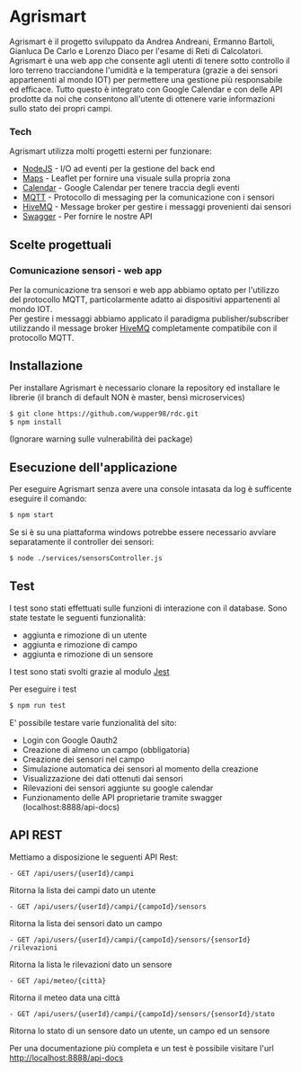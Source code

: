 # Agrismart
Agrismart è il progetto sviluppato da Andrea Andreani, Ermanno Bartoli, Gianluca De Carlo e Lorenzo Diaco per l'esame di Reti di Calcolatori.  
Agrismart è una web app che consente agli utenti di tenere sotto controllo il loro terreno tracciandone l'umidità e la temperatura (grazie a dei sensori appartenenti al mondo IOT) per permettere una gestione più responsabile ed efficace. Tutto questo è integrato con Google Calendar e con delle API prodotte da noi che consentono all'utente di ottenere varie informazioni sullo stato dei propri campi.

### Tech
Agrismart utilizza molti progetti esterni per funzionare:

* [NodeJS] - I/O ad eventi per la gestione del back end
* [Maps] - Leaflet per fornire una visuale sulla propria zona
* [Calendar] - Google Calendar per tenere traccia degli eventi
* [MQTT] - Protocollo di messaging per la comunicazione con i sensori
* [HiveMQ] - Message broker per gestire i messaggi provenienti dai sensori
* [Swagger] - Per fornire le nostre API

## Scelte progettuali
### Comunicazione sensori - web app
Per la comunicazione tra sensori e web app abbiamo optato per l'utilizzo del protocollo MQTT, particolarmente adatto ai dispositivi appartenenti al mondo IOT.  
Per gestire i messaggi abbiamo applicato il paradigma publisher/subscriber utilizzando il message broker [HiveMQ] completamente compatibile con il protocollo MQTT.

## Installazione
Per installare Agrismart è necessario clonare la repository ed installare le librerie (il branch di default NON è master, bensì microservices)
```sh
$ git clone https://github.com/wupper98/rdc.git
$ npm install
```
(Ignorare warning sulle vulnerabilità dei package)

## Esecuzione dell'applicazione
Per eseguire Agrismart senza avere una console intasata da log è sufficente eseguire il comando:
```sh
$ npm start
```
Se si è su una piattaforma windows potrebbe essere necessario avviare separatamente il controller dei sensori:
```sh
$ node ./services/sensorsController.js
```

## Test
I test sono stati effettuati sulle funzioni di interazione con il database. Sono state testate le seguenti funzionalità:

- aggiunta e rimozione di un utente
- aggiunta e rimozione di campo 
- aggiunta e rimozione di un sensore

I test sono stati svolti grazie al modulo [Jest]

Per eseguire i test
```sh
$ npm run test
```
E' possibile testare varie funzionalità del sito:

- Login con Google Oauth2
- Creazione di almeno un campo (obbligatoria)
- Creazione dei sensori nel campo
- Simulazione automatica dei sensori al momento della creazione
- Visualizzazione dei dati ottenuti dai sensori
- Rilevazioni dei sensori aggiunte su google calendar
- Funzionamento delle API proprietarie tramite swagger (localhost:8888/api-docs)

## API REST

Mettiamo a disposizione le seguenti API Rest:

    - GET ​/api​/users​/{userId}​/campi
    
Ritorna la lista dei campi dato un utente

    - GET ​/api​/users​/{userId}​/campi​/{campoId}​/sensors

Ritorna la lista dei sensori dato un campo

    - GET ​/api​/users​/{userId}​/campi​/{campoId}​/sensors​/{sensorId}​/rilevazioni

Ritorna la lista le rilevazioni dato un sensore

    - GET ​/api​/meteo​/{città}

Ritorna il meteo data una città

    - GET ​/api​/users​/{userId}​/campi​/{campoId}​/sensors​/{sensorId}​/stato

Ritorna lo stato di un sensore dato un utente, un campo ed un sensore

Per una documentazione più completa e un test è possibile visitare l'url <http://localhost:8888/api-docs>

[//]: # (Abbreviazioni per i link utilizzati nella descrizione del progetto)
[NodeJS]:   <https://nodejs.org/it/about/>
[Maps]:     <https://leafletjs.com/>
[Calendar]: <https://developers.google.com/calendar>
[MQTT]:     <http://mqtt.org/>
[HiveMQ]:   <https://www.hivemq.com/>
[Swagger]:  <https://swagger.io/>
[Jest]:     <https://jestjs.io/>